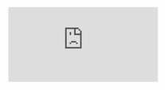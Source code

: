 [![](https://raw.githubusercontent.com/theandrebass/theandrebass/main/index.html?token=AAABPWFQB3UQVH67GAPKNRLAXLBQG)](https://twitter.com/onlyandrebass)
